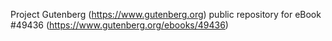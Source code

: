 Project Gutenberg (https://www.gutenberg.org) public repository for eBook #49436 (https://www.gutenberg.org/ebooks/49436)
